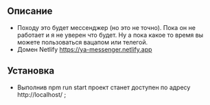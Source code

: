 ## Описание

- Походу это будет мессенджер (но это не точно). Пока он не работает и я не уверен что будет. Ну а пока какое то время вы можете пользоваться вацапом или телегой. 
- Домен Netlify https://ya-messenger.netlify.app

## Установка

- Выполнив npm run start проект станет доступен по адресу http://localhost/ ;

